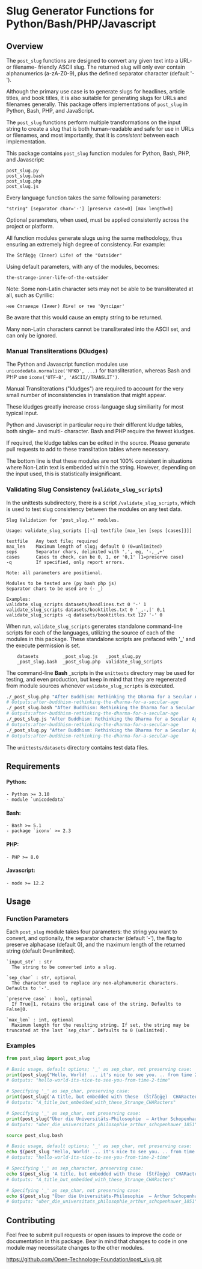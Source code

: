# Slug Generator Functions for Python/Bash/PHP/Javascript

## Overview

The `post_slug` functions are designed to convert any given text into a URL- or filename- friendly ASCII slug.  The returned slug will only ever contain alphanumerics (a-zA-Z0-9), plus the defined separator character (default '-').

Although the primary use case is to generate slugs for headlines, article titles, and book titles, it is also suitable for generating slugs for URLs and filenames generally. This package offers implementations of `post_slug` in Python, Bash, PHP, and JavaScript.

The `post_slug` functions perform multiple transformations on the input string to create a slug that is both human-readable and safe for use in URLs or filenames, and most importantly, that it is _consistent_ between each implementation.

This package contains `post_slug` function modules for Python, Bash, PHP, and Javascript:

	post_slug.py
	post_slug.bash
	post_slug.php
	post_slug.js

Every language function takes the same following parameters:

	"string" [separator char='-'] [preserve case=0] [max length=0]

Optional parameters, when used, must be applied consistently across the project or platform.

All function modules generate slugs using the same methodology, thus ensuring an extremely high degree of consistency. For example:

	The Ŝtřãņġę (Inner) Life! of the "Outsider"

Using default parameters, with any of the modules, becomes:

	the-strange-inner-life-of-the-outsider

Note: Some non-Latin character sets may not be able to be transliterated at all, such as Cyrillic:

	нее Стгаиеде (Іииег) Ліғе! оғ тне 'Оутсідег'

Be aware that this would cause an empty string to be returned.

Many non-Latin characters cannot be transliterated into the ASCII set, and can only be ignored.


### Manual Transliterations (Kludges)

The Python and Javascript function modules use `unicodedata.normalize('NFKD', ...)` for transliteration, whereas Bash and PHP use `iconv('UTF-8', 'ASCII//TRANSLIT')`.

Manual Transliterations ("kludges") are required to account for the very small number of inconsistencies in translation that might appear.

These kludges greatly increase cross-language slug similiarity for most typical input.

Python and Javascript in particular require their different kludge tables, both single- and multi- character.  Bash and PHP require the fewest kludges.

If required, the kludge tables can be edited in the source.   Please generate pull requests to add to these translitation tables where necessary.

The bottom line is that these modules are not 100% consistent in situations where Non-Latin text is embedded within the string.  However, depending on the input used, this is statistically insignificant.

### Validating Slug Consistency (`validate_slug_scripts`)

In the unittests subdirectory, there is a script `/validate_slug_scripts`, which is used to test slug consistency between the modules on any test data.

	Slug Validation for 'post_slug.*' modules.

	Usage: validate_slug_scripts [[-q] textfile [max_len [seps [cases]]]]
	
	textfile   Any text file; required
	max_len    Maximum length of slug; default 0 (0=unlimited)
	seps       Separator chars, delimited with ',', eg, '-,_,+'
	cases      Cases to check, can be 0, 1, or '0,1' (1=preserve case)
	-q         If specified, only report errors.
	
	Note: all parameters are positional.
	
	Modules to be tested are (py bash php js)
	Separator chars to be used are (- _)
	
	Examples:
	validate_slug_scripts datasets/headlines.txt 0 '-' 1
	validate_slug_scripts datasets/booktitles.txt 0 '_,-,|' 0,1
	validate_slug_scripts -q datasets/booktitles.txt 127 '-' 0

When run, `validate_slug_scripts` generates standalone command-line scripts for each of the languages, utilizing the source of each of the modules in this package.  These standalone scripts are prefaced with '\_' and the execute permission is set.

```.../post_slug/unittests$ ls
	datasets         _post_slug.js   _post_slug.py
	_post_slug.bash  _post_slug.php  validate_slug_scripts
```

The command-line __Bash__ \_scripts in the `unittests` directory may be used for testing, and even production, but keep in mind that they are regenerated from module sources whenever `validate_slug_scripts` is executed.

```bash
./_post_slug.php "After Buddhism: Rethinking the Dharma for a Secular Age"
# Outputs:after-buddhism-rethinking-the-dharma-for-a-secular-age
./_post_slug.bash "After Buddhism: Rethinking the Dharma for a Secular Age"
# Outputs:after-buddhism-rethinking-the-dharma-for-a-secular-age
./_post_slug.js "After Buddhism: Rethinking the Dharma for a Secular Age"
# Outputs:after-buddhism-rethinking-the-dharma-for-a-secular-age
./_post_slug.py "After Buddhism: Rethinking the Dharma for a Secular Age"
# Outputs:after-buddhism-rethinking-the-dharma-for-a-secular-age
```

The `unittests/datasets` directory contains test data files.

## Requirements

#### Python:
	- Python >= 3.10
	- module `unicodedata`

#### Bash:
    - Bash >= 5.1
    - package `iconv` >= 2.3

#### PHP:
    - PHP >= 8.0 

#### Javascript:
	- node >= 12.2


## Usage

### Function Parameters

Each `post_slug` module takes four parameters: the string you want to convert, and optionally, the separator character (default '-'), the flag to preserve alphacase (default 0), and the maximum length of the returned string (default 0=unlimited).

	`input_str` : str
      The string to be converted into a slug.

  	`sep_char` : str, optional
      The character used to replace any non-alphanumeric characters. Defaults to '-'.

  	`preserve_case` : bool, optional
      If True|1, retains the original case of the string. Defaults to False|0.

  	`max_len` : int, optional
      Maximum length for the resulting string. If set, the string may be truncated at the last `sep_char`. Defaults to 0 (unlimited).

### Examples

```python
from post_slug import post_slug

# Basic usage, default options; '_' as sep_char, not preserving case:
print(post_slug("Hello, World! ... it's nice to see you. .. from time 2 time ;)...."))  
# Outputs: "hello-world-its-nice-to-see-you-from-time-2-time"

# Specifying '_' as sep_char, preserving case:
print(post_slug('A title, but embedded with these  (Ŝtřãņġę)  CHARacters... !^_^! ', '_', True))
# Outputs: "A_title_but_embedded_with_these_Strange_CHARacters"

# Specifying '_' as sep_char, not preserving case:
print(post_slug("Über die Universitäts-Philosophie  — Arthur Schopenhauer, 1851", '_'))
# Outputs: "uber_die_universitats_philosophie_arthur_schopenhauer_1851"

```

```bash
source post_slug.bash

# Basic usage, default options; '_' as sep_char, not preserving case:
echo $(post_slug "Hello, World! ... it's nice to see you. .. from time 2 time ;)....")
# Outputs: "hello-world-its-nice-to-see-you-from-time-2-time"

# Specifying '_' as sep_character, preserving case:
echo $(post_slug 'A title, but embedded with these  (Ŝtřãņġę)  CHARacters... !^_^! ' '_' 1)
# Outputs: "A_title_but_embedded_with_these_Strange_CHARacters"

# Specifying '_' as sep_char, not preserving case:
echo $(post_slug "Über die Universitäts-Philosophie  — Arthur Schopenhauer, 1851" '_')
# Outputs: "uber_die_universitats_philosophie_arthur_schopenhauer_1851"

```


## Contributing

Feel free to submit pull requests or open issues to improve the code or documentation in this package.  Bear in mind that changes to code in one module may necessitate changes to the other modules.

https://github.com/Open-Technology-Foundation/post_slug.git

